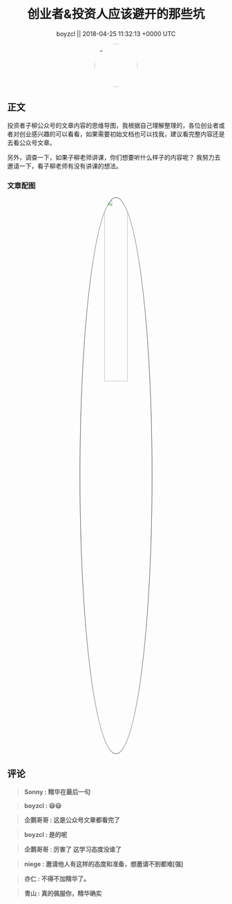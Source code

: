 <h1 align="center">创业者&amp;投资人应该避开的那些坑</h1>




<p align="center">
    <a>boyzcl || 2018-04-25 11:32:13 &#43;0000 UTC</a>
</p>

<div align="center">
    <img src="https://images.zsxq.com/FqyZCS2j1T-fW11e2w4xKNqSDkhn?e=1590940799&amp;token=kIxbL07-8jAj8w1n4s9zv64FuZZNEATmlU_Vm6zD:thsCLX06diCUmKt7ydy4r4NCcUA=" width="100" height="100" style="border:1px solid;border-radius:50%; color:#ffffff"/>
</div>




## 正文

<div>
投资者子柳公众号的文章内容的思维导图，我根据自己理解整理的，各位创业者或者对创业感兴趣的可以看看，如果需要初始文档也可以找我，建议看完整内容还是去看公众号文章。

另外，调查一下，如果子柳老师讲课，你们想要听什么样子的内容呢？
我努力去邀请一下，看子柳老师有没有讲课的想法。
</div>

### 文章配图

<div class="image" align="center">

<img src="https://images.zsxq.com/FjhFWnv4_jT3T-RQY4_M-k22Tpob?imageMogr2/auto-orient/thumbnail/800x/format/jpg/blur/1x0/quality/75&amp;e=1590940799&amp;token=kIxbL07-8jAj8w1n4s9zv64FuZZNEATmlU_Vm6zD:g7rBzfCLrjdpV3o-7f9nP5PlM64=" width="33%" height="33%" style="border:1px solid;border-radius:50%; color:#3c3f41"/>

</div>


## 评论

<div align="left">
<div>

<blockquote >
<span> <strong>Sonny : 精华在最后一句 </strong></span>
</blockquote>

<blockquote >
<span> <strong>boyzcl : 😃😃 </strong></span>
</blockquote>

<blockquote >
<span> <strong>企鹅哥哥 : 这是公众号文章都看完了 </strong></span>
</blockquote>

<blockquote >
<span> <strong>boyzcl : 是的呢 </strong></span>
</blockquote>

<blockquote >
<span> <strong>企鹅哥哥 : 厉害了 这学习态度没谁了 </strong></span>
</blockquote>

<blockquote >
<span> <strong>niege : 邀请他人有这样的态度和准备，想邀请不到都难[强] </strong></span>
</blockquote>

<blockquote >
<span> <strong>亦仁 : 不得不加精华了。 </strong></span>
</blockquote>

<blockquote >
<span> <strong>青山 : 真的佩服你，精华确实 </strong></span>
</blockquote>

</div>
</div>